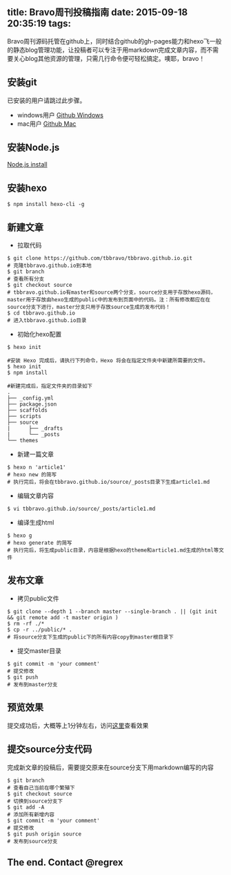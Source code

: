 title: Bravo周刊投稿指南
date: 2015-09-18 20:35:19
tags:
---
Bravo周刊源码托管在github上，同时结合github的gh-pages能力和hexo飞一般的静态blog管理功能，让投稿者可以专注于用markdown完成文章内容，而不需要关心blog其他资源的管理，只需几行命令便可轻松搞定。噢耶，bravo！
<!-- more -->
## 安装git
已安装的用户请跳过此步骤。
- windows用户
[Github Windows](https://desktop.github.com/) 
- mac用户
 [Github Mac](http://git-scm.com/download/mac) 
## 安装Node.js
[Node.js install](https://nodejs.org/download/)
## 安装hexo
``` { .theme-peacock }
$ npm install hexo-cli -g
```
 
## 新建文章
- 拉取代码
``` { .theme-peacock }
$ git clone https://github.com/tbbravo/tbbravo.github.io.git
# 克隆tbbravo.github.io到本地
$ git branch
# 查看所有分支
$ git checkout source
# tbbravo.github.io有master和source两个分支，source分支用于存放hexo源码，master用于存放由hexo生成的public中的发布到页面中的代码。注：所有修改都应在在source分支下进行，master分支只用于存放source生成的发布代码！
$ cd tbbravo.github.io
# 进入tbbravo.github.io目录
```

- 初始化hexo配置
``` { .theme-peacock }
$ hexo init

#安装 Hexo 完成后，请执行下列命令，Hexo 将会在指定文件夹中新建所需要的文件。
$ hexo init
$ npm install

#新建完成后，指定文件夹的目录如下
.
├── _config.yml
├── package.json
├── scaffolds
├── scripts
├── source
|      ├── _drafts
|      └── _posts
└── themes
```

- 新建一篇文章
``` { .theme-peacock }
$ hexo n 'article1' 
# hexo new 的简写
# 执行完后，将会在tbbravo.github.io/source/_posts目录下生成article1.md
```

- 编辑文章内容
``` { .theme-peacock }
$ vi tbbravo.github.io/source/_posts/article1.md
```

- 编译生成html
``` { .theme-peacock }
$ hexo g
# hexo generate 的简写
# 执行完后，将生成public目录，内容是根据hexo的theme和article1.md生成的html等文件
```

## 发布文章
- 拷贝public文件
``` { .theme-peacock }
$ git clone --depth 1 --branch master --single-branch . || (git init && git remote add -t master origin )
$ rm -rf ./*
$ cp -r ../public/* .
# 将source分支下生成的public下的所有内容copy到master根目录下
```

- 提交master目录
``` { .theme-peacock }
$ git commit -m 'your comment'
# 提交修改
$ git push
# 发布到master分支
```

## 预览效果
提交成功后，大概等上1分钟左右，访问[这里](http://tbbravo.github.io/)查看效果
## 提交source分支代码
完成新文章的投稿后，需要提交原来在source分支下用markdown编写的内容
``` { .theme-peacock }
$ git branch
# 查看自己当前在哪个繁殖下
$ git checkout source
# 切换到source分支下
$ git add -A
# 添加所有新增内容
$ git commit -m 'your comment'
# 提交修改
$ git push origin source
# 发布到source分支
```

## The end. Contact @regrex